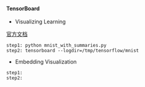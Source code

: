 
#### TensorBoard

* Visualizing Learning

[官方文档](https://www.tensorflow.org/get_started/summaries_and_tensorboard)

```
step1: python mnist_with_summaries.py
step2: tensorboard --logdir=/tmp/tensorflow/mnist
```

* Embedding Visualization
```
step1:
step2:
```


